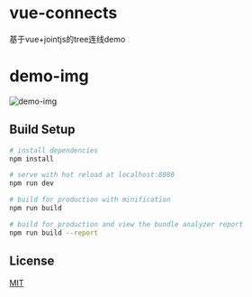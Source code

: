 # vue-connects
基于vue+jointjs的tree连线demo

# demo-img
![demo-img](vue-connects/src/assets/demo-img.png)

## Build Setup

``` bash
# install dependencies
npm install

# serve with hot reload at localhost:8080
npm run dev

# build for production with minification
npm run build

# build for production and view the bundle analyzer report
npm run build --report
```
## License
[MIT](http://opensource.org/licenses/MIT)
